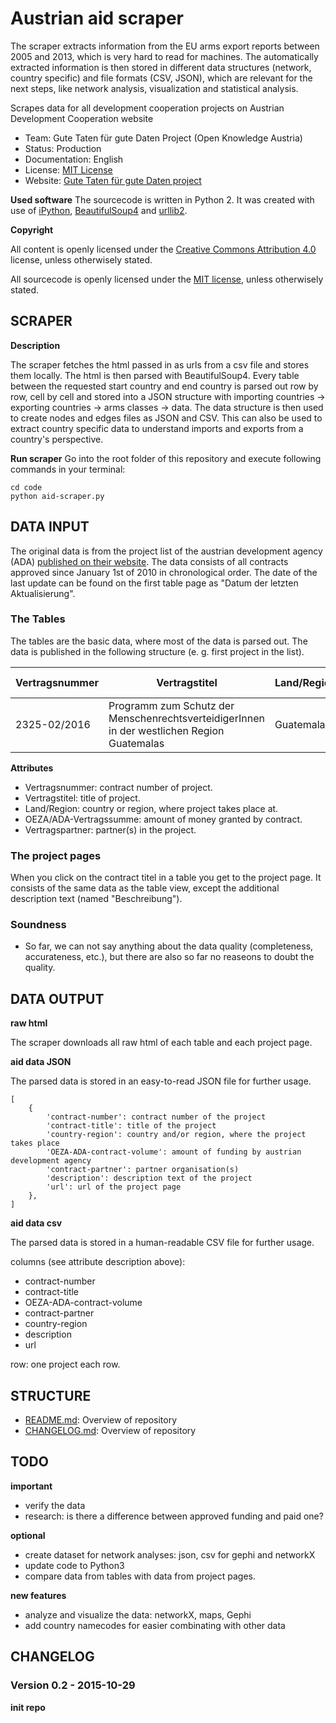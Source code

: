 Austrian aid scraper
==============================
The scraper extracts information from the EU arms export reports between 2005 and 2013, which is very hard to read for machines. The automatically extracted information is then stored in different data structures (network, country specific) and file formats (CSV, JSON), which are relevant for the next steps, like network analysis, visualization and statistical analysis.

Scrapes data for all development cooperation projects on Austrian Development Cooperation website

- Team: Gute Taten für gute Daten Project (Open Knowledge Austria)
- Status: Production
- Documentation: English
- License: [MIT License](http://opensource.org/licenses/MIT)
- Website: [Gute Taten für gute Daten project](http://okfn.at/gutedaten/) 

**Used software**
The sourcecode is written in Python 2. It was created with use of [iPython](http://ipython.org/), [BeautifulSoup4](http://www.crummy.com/software/BeautifulSoup/) and [urllib2](https://docs.python.org/2/library/urllib2.html).

**Copyright**

All content is openly licensed under the [Creative Commons Attribution 4.0](http://creativecommons.org/licenses/by/4.0/) license, unless otherwisely stated.

All sourcecode is openly licensed under the [MIT license](http://opensource.org/licenses/MIT), unless otherwisely stated.

## SCRAPER

**Description**

The scraper fetches the html passed in as urls from a csv file and stores them locally. The html is then parsed with BeautifulSoup4. Every table between the requested start country and end country is parsed out row by row, cell by cell and stored into a JSON structure with importing countries -> exporting countries -> arms classes -> data. The data structure is then  used to create nodes and edges files as JSON and CSV. This can also be used to extract country specific data to understand imports and exports from a country's perspective.

**Run scraper**
Go into the root folder of this repository and execute following commands in your terminal:
```
cd code
python aid-scraper.py
```

## DATA INPUT
The original data is from the project list of the austrian development agency (ADA) [published on their website](http://www.entwicklung.at/nc/zahlen-daten-und-fakten/projektliste/?tx_sysfirecdlist_pi1[test]=test&tx_sysfirecdlist_pi1[mode]=1&tx_sysfirecdlist_pi1[sort]=uid%3A1&tx_sysfirecdlist_pi1[pointer]=). The data consists of all contracts approved since January 1st of 2010 in chronological order. The date of the last update can be found on the first table page as "Datum der letzten Aktualisierung".

### The Tables
The tables are the basic data, where most of the data is parsed out. The data is published in the following structure (e. g. first project in the list).


| Vertragsnummer | Vertragstitel | Land/Region | OEZA/ADA-Vertragssumme | Vertragspartner |
|----------------|---------------|-------------|------------------------|-----------------|
| 2325-02/2016 | Programm zum Schutz der MenschenrechtsverteidigerInnen in der westlichen Region Guatemalas | Guatemala | EUR 64.300,00 | HORIZONT3000 - Österreichische Organisation für Entwicklungszusammena |

**Attributes**
- Vertragsnummer: contract number of project.
- Vertragstitel: title of project.
- Land/Region: country or region, where project takes place at.
- OEZA/ADA-Vertragssumme: amount of money granted by contract.
- Vertragspartner: partner(s) in the project.


### The project pages
When you click on the contract titel in a table you get to the project page. It consists of the same data as the table view, except the additional description text (named "Beschreibung").

### Soundness
- So far, we can not say anything about the data quality (completeness, accurateness, etc.), but there are also so far no reaseons to doubt the quality.

## DATA OUTPUT

**raw html**

The scraper downloads all raw html of each table and each project page.

**aid data JSON**

The parsed data is stored in an easy-to-read JSON file for further usage.
```
[
	{
		'contract-number': contract number of the project
		'contract-title': title of the project
		'country-region': country and/or region, where the project takes place
		'OEZA-ADA-contract-volume': amount of funding by austrian development agency
		'contract-partner': partner organisation(s)
		'description': description text of the project
		'url': url of the project page
	},
]
```

**aid data csv**

The parsed data is stored in a human-readable CSV file for further usage.

columns (see attribute description above):
- contract-number
- contract-title
- OEZA-ADA-contract-volume
- contract-partner
- country-region
- description
- url

row: one project each row.

## STRUCTURE
- [README.md](README.md): Overview of repository
- [CHANGELOG.md](README.md): Overview of repository

## TODO
**important**
- verify the data
- research: is there a difference between approved funding and paid one?

**optional**
- create dataset for network analyses: json, csv for gephi and networkX
- update code to Python3
- compare data from tables with data from project pages.

**new features**
- analyze and visualize the data: networkX, maps, Gephi
- add country namecodes for easier combinating with other data

## CHANGELOG
### Version 0.2 - 2015-10-29
**init repo**





